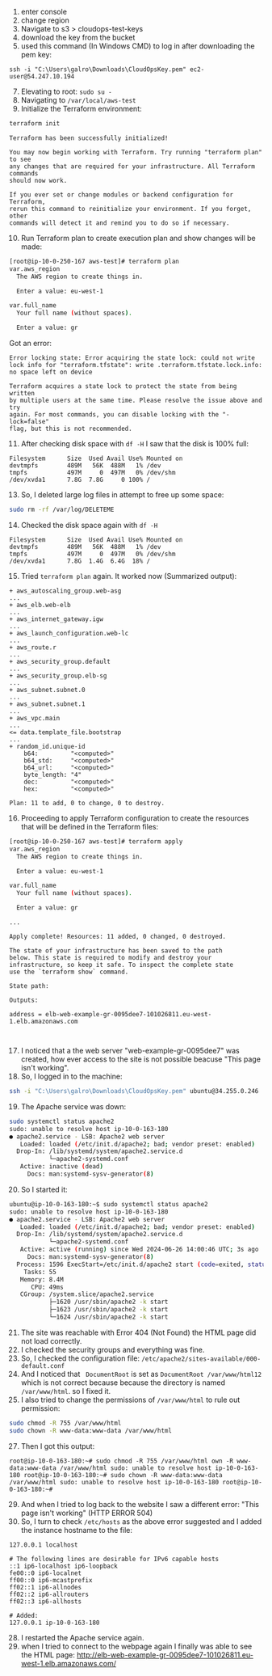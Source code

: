 1. enter console
2. change region
3. Navigate to s3 > cloudops-test-keys
4. download the key from the bucket
6. used this command (In Windows CMD) to log in after downloading the pem key:

```shell
ssh -i "C:\Users\galro\Downloads\CloudOpsKey.pem" ec2-user@54.247.10.194
```

7. Elevating to root: ``sudo su -``
8. Navigating to ``/var/local/aws-test``
9. Initialize the Terraform environment:
```bash
terraform init
```

```Output
Terraform has been successfully initialized!

You may now begin working with Terraform. Try running "terraform plan" to see
any changes that are required for your infrastructure. All Terraform commands
should now work.

If you ever set or change modules or backend configuration for Terraform,
rerun this command to reinitialize your environment. If you forget, other
commands will detect it and remind you to do so if necessary.
```

10. Run Terraform plan to create execution plan and show changes will be made:
```bash
[root@ip-10-0-250-167 aws-test]# terraform plan
var.aws_region
  The AWS region to create things in.

  Enter a value: eu-west-1

var.full_name
  Your full name (without spaces).

  Enter a value: gr
```

Got an error:
```Error Output
Error locking state: Error acquiring the state lock: could not write lock info for "terraform.tfstate": write .terraform.tfstate.lock.info: no space left on device

Terraform acquires a state lock to protect the state from being written
by multiple users at the same time. Please resolve the issue above and try
again. For most commands, you can disable locking with the "-lock=false"
flag, but this is not recommended.
```

11. After checking disk space with ``df -H`` I saw that the disk is 100% full:

```Output
Filesystem      Size  Used Avail Use% Mounted on
devtmpfs        489M   56K  488M   1% /dev
tmpfs           497M     0  497M   0% /dev/shm
/dev/xvda1      7.8G  7.8G     0 100% /
```


13. So, I deleted large log files in attempt to free up some space: 

```bash
sudo rm -rf /var/log/DELETEME
```

14. Checked the disk space again with ``df -H``
```Output
Filesystem      Size  Used Avail Use% Mounted on
devtmpfs        489M   56K  488M   1% /dev
tmpfs           497M     0  497M   0% /dev/shm
/dev/xvda1      7.8G  1.4G  6.4G  18% /
```

15. Tried ``terraform plan`` again. It worked now (Summarized output):
```Output
+ aws_autoscaling_group.web-asg
...
+ aws_elb.web-elb
...
+ aws_internet_gateway.igw
...
+ aws_launch_configuration.web-lc
...
+ aws_route.r
...
+ aws_security_group.default
...
+ aws_security_group.elb-sg
...
+ aws_subnet.subnet.0
...
+ aws_subnet.subnet.1
...
+ aws_vpc.main
...
<= data.template_file.bootstrap
...
+ random_id.unique-id
    b64:         "<computed>"
    b64_std:     "<computed>"
    b64_url:     "<computed>"
    byte_length: "4"
    dec:         "<computed>"
    hex:         "<computed>"

Plan: 11 to add, 0 to change, 0 to destroy.
```

16. Proceeding to apply Terraform configuration to create the resources that will be defined in the Terraform files:
```bash
[root@ip-10-0-250-167 aws-test]# terraform apply
var.aws_region
  The AWS region to create things in.

  Enter a value: eu-west-1

var.full_name
  Your full name (without spaces).

  Enter a value: gr
```

```Output
...

Apply complete! Resources: 11 added, 0 changed, 0 destroyed.

The state of your infrastructure has been saved to the path
below. This state is required to modify and destroy your
infrastructure, so keep it safe. To inspect the complete state
use the `terraform show` command.

State path:

Outputs:

address = elb-web-example-gr-0095dee7-101026811.eu-west-1.elb.amazonaws.com



```

17. I noticed that a the web server "web-example-gr-0095dee7" was created, how ever access to the site is not possible beacuse "This page isn't working". 
18. So, I logged in to the machine: 
```bash
ssh -i "C:\Users\galro\Downloads\CloudOpsKey.pem" ubuntu@34.255.0.246
```

19. The Apache service was down:
```bash
sudo systemctl status apache2
sudo: unable to resolve host ip-10-0-163-180
● apache2.service - LSB: Apache2 web server
   Loaded: loaded (/etc/init.d/apache2; bad; vendor preset: enabled)
  Drop-In: /lib/systemd/system/apache2.service.d
           └─apache2-systemd.conf
   Active: inactive (dead)
     Docs: man:systemd-sysv-generator(8)
```

20. So  I started it:
```bash
ubuntu@ip-10-0-163-180:~$ sudo systemctl status apache2
sudo: unable to resolve host ip-10-0-163-180
● apache2.service - LSB: Apache2 web server
   Loaded: loaded (/etc/init.d/apache2; bad; vendor preset: enabled)
  Drop-In: /lib/systemd/system/apache2.service.d
           └─apache2-systemd.conf
   Active: active (running) since Wed 2024-06-26 14:00:46 UTC; 3s ago
     Docs: man:systemd-sysv-generator(8)
  Process: 1596 ExecStart=/etc/init.d/apache2 start (code=exited, status=0/SUCCESS)
    Tasks: 55
   Memory: 8.4M
      CPU: 49ms
   CGroup: /system.slice/apache2.service
           ├─1620 /usr/sbin/apache2 -k start
           ├─1623 /usr/sbin/apache2 -k start
           └─1624 /usr/sbin/apache2 -k start
```

21. The site was reachable with Error 404 (Not Found) the HTML page did not load correctly.
22. I checked the security groups and everything was fine. 
23. So, I checked the configuration file: ``/etc/apache2/sites-available/000-default.conf``
24. And I noticed that `` DocumentRoot`` is set as ``DocumentRoot /var/www/html12`` which is not correct because because the directory is named   ``/var/www/html``. so I fixed it.
25. I also tried to change the permissions of ``/var/www/html`` to rule out permission:
```bash
sudo chmod -R 755 /var/www/html
sudo chown -R www-data:www-data /var/www/html
```

27. Then I got this output:
```Output
root@ip-10-0-163-180:~# sudo chmod -R 755 /var/www/html own -R www-data:www-data /var/www/html sudo: unable to resolve host ip-10-0-163-180 root@ip-10-0-163-180:~# sudo chown -R www-data:www-data /var/www/html sudo: unable to resolve host ip-10-0-163-180 root@ip-10-0-163-180:~#
```

29. And when I tried to log  back to the website I saw a different error: "This page isn't working" (HTTP ERROR 504)
30. So, I turn to check ``/etc/hosts`` as the above error suggested and I added the instance hostname to the file:
```
127.0.0.1 localhost

# The following lines are desirable for IPv6 capable hosts
::1 ip6-localhost ip6-loopback
fe00::0 ip6-localnet
ff00::0 ip6-mcastprefix
ff02::1 ip6-allnodes
ff02::2 ip6-allrouters
ff02::3 ip6-allhosts

# Added:
127.0.0.1 ip-10-0-163-180
```

28. I restarted the Apache service again.
29. when I tried to connect to the webpage again I finally was able to see the HTML page: 
	http://elb-web-example-gr-0095dee7-101026811.eu-west-1.elb.amazonaws.com/

